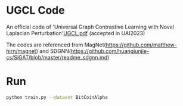 # UGCL Code
An official code of 'Universal Graph Contrastive Learning with Novel Laplacian Perturbation'[UGCL.pdf](https://github.com/twko05/UGCL/files/11755605/UGCL.pdf) (accepted in UAI2023)


The codes are referenced from MagNet(https://github.com/matthew-hirn/magnet) and SDGNN(https://github.com/huangjunjie-cs/SiGAT/blob/master/readme_sdgnn.md)
# Run
```Bash
python train.py --dataset BitCoinAlpha
```
